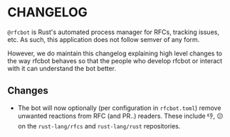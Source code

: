 # CHANGELOG

`@rfcbot` is Rust's automated process manager for RFCs, tracking issues, etc.
As such, this application does not follow semver of any form.

However, we do maintain this changelog explaining high level changes to the way
rfcbot behaves so that the people who develop rfcbot or interact with it can
understand the bot better.

## Changes

+ The bot will now optionally (per configuration in `rfcbot.toml`) remove
  unwanted reactions from RFC (and PR..) readers.
  These include 👎, 😕 on the `rust-lang/rfcs` and `rust-lang/rust` repositories.
